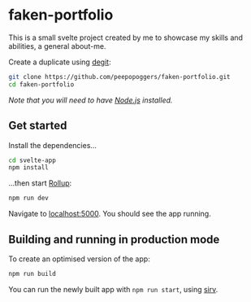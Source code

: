 # faken-portfolio

This is a small svelte project created by me to showcase my skills and abilities, a general about-me.

Create a duplicate using [degit](https://github.com/Rich-Harris/degit):

```bash
git clone https://github.com/peepopoggers/faken-portfolio.git
cd faken-portfolio
```

*Note that you will need to have [Node.js](https://nodejs.org) installed.*


## Get started

Install the dependencies...

```bash
cd svelte-app
npm install
```

...then start [Rollup](https://rollupjs.org):

```bash
npm run dev
```

Navigate to [localhost:5000](http://localhost:5000). You should see the app running.

## Building and running in production mode

To create an optimised version of the app:

```bash
npm run build
```

You can run the newly built app with `npm run start`, using [sirv](https://github.com/lukeed/sirv).
